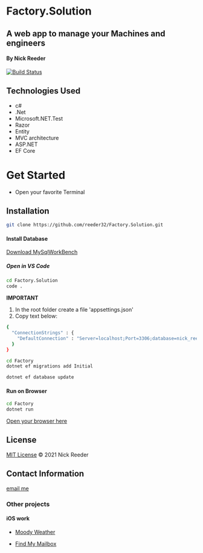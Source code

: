 # Factory.Solution

## A web app to manage your Machines and engineers

#### By Nick Reeder

[![Build Status](https://travis-ci.org/joemccann/dillinger.svg?branch=master)](https://travis-ci.org/joemccann/dillinger)

## Technologies Used

- c#
- .Net
- Microsoft.NET.Test
- Razor
- Entity
- MVC architecture
- ASP.NET
- EF Core

# Get Started

- Open your favorite Terminal

## Installation

```sh
git clone https://github.com/reeder32/Factory.Solution.git
```

#### Install Database

[Download MySqlWorkBench](https://dev.mysql.com/downloads/workbench/)

##### Open in VS Code

```sh
cd Factory.Solution
code .
```

**IMPORTANT**

1. In the root folder create a file 'appsettings.json'
2. Copy text below:

```sh
{
  "ConnectionStrings" : {
    "DefaultConnection" : "Server=localhost;Port=3306;database=nick_reeder;uid=root;pwd=epicodus;"
  }
}
```

```sh
cd Factory
dotnet ef migrations add Initial
```

```sh
dotnet ef database update
```

#### Run on Browser

```sh
cd Factory
dotnet run
```

[Open your browser here](http://localhost:5000)

## License

[MIT License](https://opensource.org/licenses/MIT)
&copy; 2021 Nick Reeder

## Contact Information

[email me](mailto:nickreeder32@gmail.com)

### Other projects

#### iOS work

- [Moody Weather](https://apps.apple.com/us/app/moody-weather/id1506337317)

- [Find My Mailbox](https://apps.apple.com/us/app/find-my-mailbox/id1530700085)
